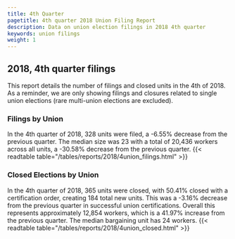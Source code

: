 ```yaml
---
title: 4th Quarter 
pagetitle: 4th quarter 2018 Union Filing Report
description: Data on union election filings in 2018 4th quarter 
keywords: union filings
weight: 1
---
```


## 2018, 4th quarter filings

This report details the number of filings and closed units in the 4th of 2018. As a reminder, we are only showing filings and closures related to single union elections (rare multi-union elections are excluded).

### Filings by Union
In the 4th quarter of 2018, 328 units were filed, a -6.55% decrease from the previous quarter. The median size was 23 with a total of 20,436 workers across all units, a -30.58% decrease from the previous quarter.
{{< readtable table="/tables/reports/2018/4union_filings.html" >}}

### Closed Elections by Union
In the 4th quarter of 2018, 365 units were closed, with 50.41% closed with a certification order, creating 184 total new units. This was a -3.16% decrease from the previous quarter in successful union certifications. Overall this represents approximately 12,854 workers, which is a 41.97% increase from the previous quarter. The median bargaining unit has 24 workers.
{{< readtable table="/tables/reports/2018/4union_closed.html" >}}
